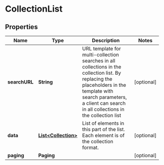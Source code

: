 

# CollectionList


## Properties

| Name | Type | Description | Notes |
|------------ | ------------- | ------------- | -------------|
|**searchURL** | **String** | URL template for multi-collection searches in all collections in the collection list. By replacing the placeholders in the template with search parameters, a client can search in all collections in the collection list  |  [optional] |
|**data** | [**List&lt;Collection&gt;**](Collection.md) | List of elements in this part of the list. Each element is of the collection format. |  [optional] |
|**paging** | **Paging** |  |  [optional] |



